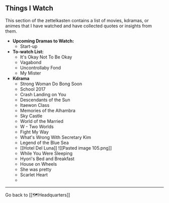 ## Things I Watch

This section of the zettelkasten contains a list of movies, kdramas, or animes that I have watched and have collected quotes or insights from them.

- **Upcoming Dramas to Watch:**
	- Start-up
- **To-watch List:**
	- It's Okay Not To Be Okay
	- Vagabond
	- Uncontrollaby Fond
	- My Mister
- **Kdrama**
	- Strong Woman Do Bong Soon
	- School 2017
	- Crash Landing on You
	- Descendants of the Sun
	- Itaewon Class
	- Memories of the Alhambra
	- Sky Castle
	- World of the Married
	- W - Two Worlds
	- Fight My Way
	- What's Wrong With Secretary Kim
	- Legend of the Blue Sea
	- [[Hotel Del Luna]]
		![[Pasted image 105.png]]
	- While You Were Sleeping
	- Hyori's Bed and Breakfast
	- House on Wheels
	- She was pretty
	- Scarlet Heart
	- 

---

Go back to [[🗺Headquarters]]